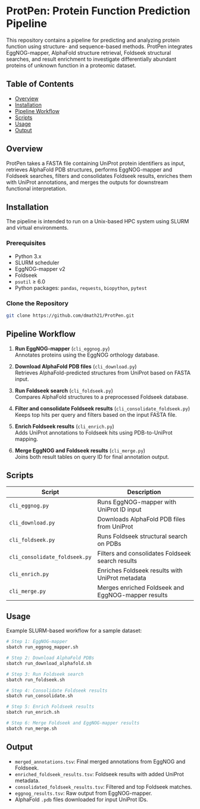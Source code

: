 # ProtPen: Protein Function Prediction Pipeline

This repository contains a pipeline for predicting and analyzing protein function using structure- and sequence-based methods. ProtPen integrates EggNOG-mapper, AlphaFold structure retrieval, Foldseek structural searches, and result enrichment to investigate differentially abundant proteins of unknown function in a proteomic dataset.

## Table of Contents

- [Overview](#overview)
- [Installation](#installation)
- [Pipeline Workflow](#pipeline-workflow)
- [Scripts](#scripts)
- [Usage](#usage)
- [Output](#output)

## Overview

ProtPen takes a FASTA file containing UniProt protein identifiers as input, retrieves AlphaFold PDB structures, performs EggNOG-mapper and Foldseek searches, filters and consolidates Foldseek results, enriches them with UniProt annotations, and merges the outputs for downstream functional interpretation.

## Installation

The pipeline is intended to run on a Unix-based HPC system using SLURM and virtual environments.

### Prerequisites

- Python 3.x
- SLURM scheduler
- EggNOG-mapper v2
- Foldseek
- `psutil` ≥ 6.0
- Python packages: `pandas`, `requests`, `biopython`, `pytest`

### Clone the Repository

```bash
git clone https://github.com/dmath21/ProtPen.git
```

## Pipeline Workflow

1. **Run EggNOG-mapper** (`cli_eggnog.py`)  
   Annotates proteins using the EggNOG orthology database.

2. **Download AlphaFold PDB files** (`cli_download.py`)  
   Retrieves AlphaFold-predicted structures from UniProt based on FASTA input.

3. **Run Foldseek search** (`cli_foldseek.py`)  
   Compares AlphaFold structures to a preprocessed Foldseek database.

4. **Filter and consolidate Foldseek results** (`cli_consolidate_foldseek.py`)  
   Keeps top hits per query and filters based on the input FASTA file.

5. **Enrich Foldseek results** (`cli_enrich.py`)  
   Adds UniProt annotations to Foldseek hits using PDB-to-UniProt mapping.

6. **Merge EggNOG and Foldseek results** (`cli_merge.py`)  
   Joins both result tables on query ID for final annotation output.

## Scripts

| Script                         | Description                                              |
|--------------------------------|----------------------------------------------------------|
| `cli_eggnog.py`                | Runs EggNOG-mapper with UniProt ID input                 |
| `cli_download.py`              | Downloads AlphaFold PDB files from UniProt              |
| `cli_foldseek.py`              | Runs Foldseek structural search on PDBs                 |
| `cli_consolidate_foldseek.py`  | Filters and consolidates Foldseek search results        |
| `cli_enrich.py`                | Enriches Foldseek results with UniProt metadata         |
| `cli_merge.py`                 | Merges enriched Foldseek and EggNOG-mapper results      |

## Usage

Example SLURM-based workflow for a sample dataset:

```bash
# Step 1: EggNOG-mapper
sbatch run_eggnog_mapper.sh

# Step 2: Download AlphaFold PDBs
sbatch run_download_alphafold.sh

# Step 3: Run Foldseek search
sbatch run_foldseek.sh

# Step 4: Consolidate Foldseek results
sbatch run_consolidate.sh

# Step 5: Enrich Foldseek results
sbatch run_enrich.sh

# Step 6: Merge Foldseek and EggNOG-mapper results
sbatch run_merge.sh
```

## Output

- `merged_annotations.tsv`: Final merged annotations from EggNOG and Foldseek.
- `enriched_foldseek_results.tsv`: Foldseek results with added UniProt metadata.
- `consolidated_foldseek_results.tsv`: Filtered and top Foldseek matches.
- `eggnog_results.tsv`: Raw output from EggNOG-mapper.
- AlphaFold `.pdb` files downloaded for input UniProt IDs.
